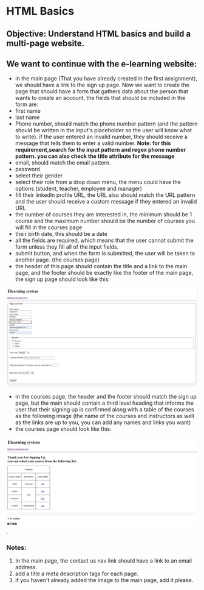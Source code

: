 # HTML Basics

## Objective: Understand HTML basics and build a multi-page website. 

## We want to continue with the e-learning website:
- in the main page (That you have already created in the first assignment), we should have a link to the sign up page. Now we want to create the page that should have a form that gathers data about the person that wants to create an account, the fields that should be included in the form are:
- first name
- last name
- Phone number, should match the phone number pattern (and the pattern should be written in the input's placeholder so the user will know what to write). if the user entered an invalid number, they should receive a message that tells them to enter a valid number.
**Note: for this requirement,search for the input pattern and regex phone number pattern. you can also check the title attribute for the message**
- email, should match the email pattern.
- password
- select their gender 
- select their role from a drop down menu, the menu could have the options (student, teacher, employee and manager)
- fill their linkedIn profile URL, the URL also should match the URL pattern and the user should receive a custom message if they entered an invalid URL
- the number of courses they are interested in, the minimum should be 1 course and the maximum number should be the number of courses you will fill in the courses page
- their birth date, this should be a date
- all the fields are required, which means that the user cannot submit the form unless they fill all of the input fields.
- submit button, and when the form is submitted, the user will be taken to another page. (the courses page)
- the header of this page should contain the title and a link to the main page, and the footer should be exactly like the footer of the main page, the sign up page should look like this:

![signUp page](img/editedSignUp.PNG)

- in the courses page, the header and the footer should match the sign up page, but the main should contain a third level heading that informs the user that their signing up is confirmed along with a table of the courses as the following image (the name of the courses and instructors as well as the links are up to you, you can add any names and links you want)
- the courses page should look like this:

![Courses](img/editedCourses.PNG).

### Notes:
1. In the main page, the contact us nav link should have a link to an email address.
2. add a title a meta description tags for each page.
3. if you haven't already added the image to the main page, add it please.
